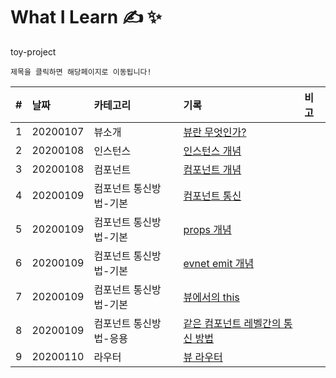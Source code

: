 # What I Learn &#9997; &#10024;
toy-project 

`제목을 클릭하면 해당페이지로 이동됩니다!`

| #   | 날짜                                                                              | 카테고리     | 기록                                                    | 비고 |
| :-- | :-------------------------------------------------------------------------------- | :----------- | :------------------------------------------------------ | :--- |
| 1 | 20200107 | 뷰소개 | [뷰란 무엇인가?](https://github.com/leepro225/learn-vue-js/blob/master/lectures/lecture_01.md) | |
| 2 | 20200108 | 인스턴스 | [인스턴스 개념](https://github.com/leepro225/learn-vue-js/blob/master/lectures/lecture_02.md) | |
| 3 | 20200108 | 컴포넌트 | [컴포넌트 개념](https://github.com/leepro225/learn-vue-js/blob/master/lectures/lecture_03.md) | |
| 4 | 20200109 | 컴포넌트 통신방법-기본 | [컴포넌트 통신](https://github.com/leepro225/learn-vue-js/blob/master/lectures/lecture_04.md) | |
| 5 | 20200109 | 컴포넌트 통신방법-기본 | [props 개념](https://github.com/leepro225/learn-vue-js/blob/master/lectures/lecture_05.md) | |
| 6 | 20200109 | 컴포넌트 통신방법-기본 | [evnet emit 개념](https://github.com/leepro225/learn-vue-js/blob/master/lectures/lecture_06.md) | |
| 7 | 20200109 | 컴포넌트 통신방법-기본 | [뷰에서의 this](https://github.com/leepro225/learn-vue-js/blob/master/lectures/lecture_07.md) | |
| 8 | 20200109 | 컴포넌트 통신방법-응용 | [같은 컴포넌트 레벨간의 통신 방법](https://github.com/leepro225/learn-vue-js/blob/master/lectures/lecture_08.md) | |
| 9 | 20200110 | 라우터 | [뷰 라우터](https://github.com/leepro225/learn-vue-js/blob/master/lectures/lecture_09.md) | |

